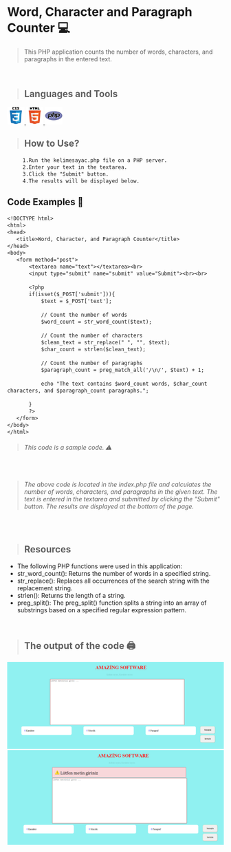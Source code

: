# Word, Character and Paragraph Counter :computer:
>This PHP application counts the number of words, characters, and paragraphs in the entered text.
</br>

>  ## Languages and Tools
<p align="left"> <a href="https://www.w3schools.com/html/" target="_blank" rel="noreferrer"> <img src="https://raw.githubusercontent.com/devicons/devicon/master/icons/css3/css3-original-wordmark.svg" alt="css3" width="40" height="40"/> </a> <a href="https://www.w3schools.com/css/" target="_blank" rel="noreferrer"> <img src="https://raw.githubusercontent.com/devicons/devicon/master/icons/html5/html5-original-wordmark.svg" alt="html5" width="40" height="40"/> </a> <a href="https://www.php.net" target="_blank" rel="noreferrer"> <img src="https://raw.githubusercontent.com/devicons/devicon/master/icons/php/php-original.svg" alt="php" width="40" height="40"/> </a> </p>


>##     How to Use?
```
     1.Run the kelimesayac.php file on a PHP server.
     2.Enter your text in the textarea.
     3.Click the "Submit" button.
     4.The results will be displayed below.
 ```
 ##     Code Examples :memo:

 
 ```
 <!DOCTYPE html>
<html>
<head>
	<title>Word, Character, and Paragraph Counter</title>
</head>
<body>
	<form method="post">
		<textarea name="text"></textarea><br>
		<input type="submit" name="submit" value="Submit"><br><br>

		<?php
		if(isset($_POST['submit'])){
			$text = $_POST['text'];

			// Count the number of words
			$word_count = str_word_count($text);

			// Count the number of characters
			$clean_text = str_replace(" ", "", $text);
			$char_count = strlen($clean_text);

			// Count the number of paragraphs
			$paragraph_count = preg_match_all('/\n/', $text) + 1;

			echo "The text contains $word_count words, $char_count characters, and $paragraph_count paragraphs.";
               
		}
		?>
	</form>
</body>
</html>
```

>###### This code is a sample code. :warning:
</br>

> ###### The above code is located in the index.php file and calculates the number of words, characters, and paragraphs in the given text. The text is entered in the textarea and submitted by clicking the "Submit" button. The results are displayed at the bottom of the page.
</br>

>## Resources

+ The following PHP functions were used in this application:
+ str_word_count(): Returns the number of words in a specified string.
+ str_replace(): Replaces all occurrences of the search string with the replacement string.
+ strlen(): Returns the length of a string.
+ preg_split(): The preg_split() function splits a string into an array of substrings based on a specified regular expression pattern.

</br>

 >## The output of the code :printer:
 
 <a><img src="https://github.com/MustafaKskn/WORDS-AND-CHARACTER-COUNTING/blob/aace22185e4ff1f1679b72cb5455bba135a6631a/kelimesayac/imges/Ekran%20Al%C4%B1nt%C4%B1s%C4%B1.PNG">
<img src="https://github.com/MustafaKskn/WORDS-AND-CHARACTER-COUNTING/blob/ec97a6cec604a0fd32a01334858b2d16e95d833e/kelimesayac/imges/Ekran%20Al%C4%B1nt%C4%B1s%C4%B12.PNG"></a>
